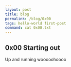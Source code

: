 ```yaml
---
layout: post
title: blog
permalink: /blog/0x00
tags: hello-world first-post
command: cat 0x00.txt
---
```


## 0x00 Starting out

Up and running wooooohoooo
